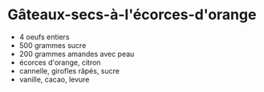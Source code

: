 # Gâteaux-secs-à-l'écorces-d'orange

* 4 oeufs entiers
* 500 grammes sucre
* 200 grammes amandes avec peau
* écorces d'orange, citron
* cannelle, girofles râpés, sucre
* vanille, cacao, levure 

